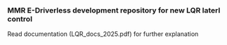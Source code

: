 ### MMR E-Driverless development repository for new LQR laterl control

Read documentation (LQR_docs_2025.pdf) for further explanation

